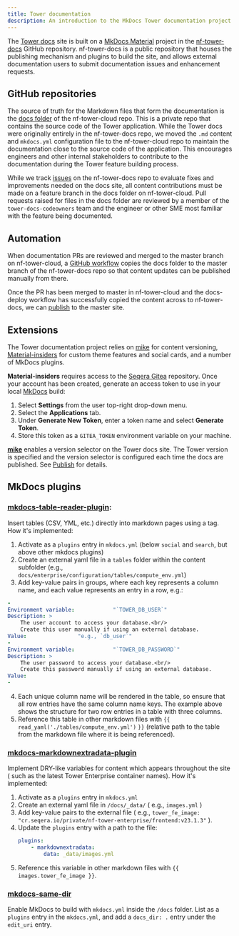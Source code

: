 ```yaml
---
title: Tower documentation
description: An introduction to the MkDocs Tower documentation project
---
```


The [Tower docs](https://help.tower.nf) site is built on a [MkDocs Material](https://squidfunk.github.io/mkdocs-material/) project in the [nf-tower-docs](https://github.com/seqeralabs/nf-tower-docs) GitHub repository. nf-tower-docs is a public repository that houses the publishing mechanism and plugins to build the site, and allows external documentation users to submit documentation issues and enhancement requests. 

## GitHub repositories

The source of truth for the Markdown files that form the documentation is the [docs folder](https://github.com/seqeralabs/nf-tower-cloud/tree/master/docs) of the nf-tower-cloud repo. This is a private repo that contains the source code of the Tower application. While the Tower docs were originally entirely in the nf-tower-docs repo, we moved the `.md` content and `mkdocs.yml` configuration file to the nf-tower-cloud repo to maintain the documentation close to the source code of the application. This encourages engineers and other internal stakeholders to contribute to the documentation during the Tower feature building process. 

While we track [issues](https://github.com/seqeralabs/nf-tower-docs/issues) on the nf-tower-docs repo to evaluate fixes and improvements needed on the docs site, all content contributions must be made on a feature branch in the docs folder on nf-tower-cloud. Pull requests raised for files in the docs folder are reviewed by a member of the `tower-docs-codeowners` team and the engineer or other SME most familiar with the feature being documented. 

## Automation

When documentation PRs are reviewed and merged to the master branch on nf-tower-cloud, a [GitHub workflow](https://github.com/seqeralabs/nf-tower-cloud/blob/master/.github/workflows/docs_deploy.yml) copies the docs folder to the master branch of the nf-tower-docs repo so that content updates can be published manually from there. 

Once the PR has been merged to master in nf-tower-cloud and the docs-deploy workflow has successfully copied the content across to nf-tower-docs, we can [publish](./publish.md) to the master site. 

## Extensions

The Tower documentation project relies on [mike](https://squidfunk.github.io/mkdocs-material/setup/setting-up-versioning/) for content versioning, [Material-insiders](https://git.seqera.io/) for custom theme features and social cards, and a number of MkDocs plugins.

**Material-insiders** requires access to the [Seqera Gitea](https://git.seqera.io/) repository. Once your account has been created, generate an access token to use in your local [MkDocs](./mkdocs.md) build:

1. Select **Settings** from the user top-right drop-down menu.
2. Select the **Applications** tab.
3. Under **Generate New Token**, enter a token name and select **Generate Token**. 
4. Store this token as a `GITEA_TOKEN` environment variable on your machine. 

[**mike**](https://squidfunk.github.io/mkdocs-material/setup/setting-up-versioning/) enables a version selector on the Tower docs site. The Tower version is specified and the version selector is configured each time the docs are published. See [Publish](./publish.md) for details. 

## MkDocs plugins

### [mkdocs-table-reader-plugin](https://timvink.github.io/mkdocs-table-reader-plugin/):
    
Insert tables (CSV, YML, etc.) directly into markdown pages using a tag. How it's implemented:

1. Activate as a `plugins` entry in `mkdocs.yml` (below `social` and `search`, but above other mkdocs plugins)
2. Create an external yaml file in a `tables` folder within the content subfolder (e.g., `docs/enterprise/configuration/tables/compute_env.yml`)
3. Add key-value pairs in groups, where each key represents a column name, and each value represents an entry in a row, e.g.:

```yaml
-
Environment variable:            "`TOWER_DB_USER`"
Description: >
    The user account to access your database.<br/>
    Create this user manually if using an external database.
Value:                "e.g., `db_user`"
-
Environment variable:            "`TOWER_DB_PASSWORD`"
Description: >
    The user password to access your database.<br/>
    Create this password manually if using an external database.
Value:
-
```

4. Each unique column name will be rendered in the table, so ensure that all row entries have the same column name keys. The example above shows the structure for two row entries in a table with three columns.
5. Reference this table in other markdown files with `{{` `read_yaml('./tables/compute_env.yml')` `}}` (relative path to the table from the markdown file where it is being referenced).

### [mkdocs-markdownextradata-plugin](https://github.com/rosscdh/mkdocs-markdownextradata-plugin)

Implement DRY-like variables for content which appears throughout the site ( such as the latest Tower Enterprise container names). How it's implemented:

1. Activate as a `plugins` entry in `mkdocs.yml`
2. Create an external yaml file in `/docs/_data/` ( e.g., `images.yml` )
3. Add key-value pairs to the external file ( e.g., `tower_fe_image: "cr.seqera.io/private/nf-tower-enterprise/frontend:v23.1.3"` ).
4. Update the `plugins` entry with a path to the file:
    ```yaml
    plugins:
        - markdownextradata:
            data: _data/images.yml
    ```
5. Reference this variable in other markdown files with `{{ images.tower_fe_image }}`.

### [mkdocs-same-dir](https://github.com/oprypin/mkdocs-same-dir)

Enable MkDocs to build with `mkdocs.yml` inside the `/docs` folder. List as a `plugins` entry in the `mkdocs.yml`, and add a `docs_dir: .` entry under the `edit_uri` entry.